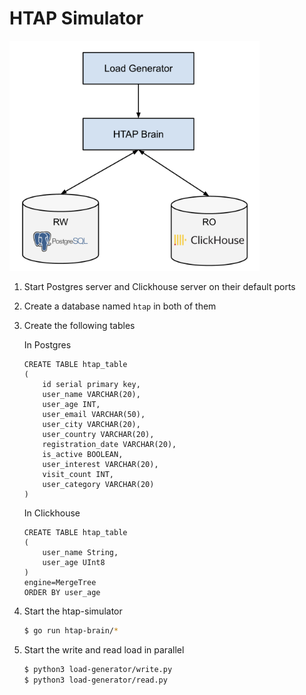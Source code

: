 # HTAP Simulator

<img src="assets/img/htap-simulator-architecture.png" alt="Architecture" width="400"/>


1) Start Postgres server and Clickhouse server on their default ports
2) Create a database named `htap` in both of them
3) Create the following tables

    In Postgres
    ```
    CREATE TABLE htap_table
    (
        id serial primary key,
        user_name VARCHAR(20),
        user_age INT,
        user_email VARCHAR(50),
        user_city VARCHAR(20),
        user_country VARCHAR(20),
        registration_date VARCHAR(20),
        is_active BOOLEAN,
        user_interest VARCHAR(20),
        visit_count INT,
        user_category VARCHAR(20)
    )
    ```

   In Clickhouse
    ```
    CREATE TABLE htap_table
    (
        user_name String,
        user_age UInt8
    )
    engine=MergeTree
    ORDER BY user_age
    ```

4) Start the htap-simulator

    ```bash
    $ go run htap-brain/*
    ```

5) Start the write and read load in parallel

    ```bash
    $ python3 load-generator/write.py
    $ python3 load-generator/read.py
    ```